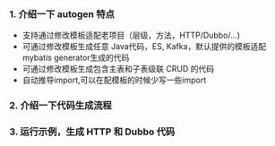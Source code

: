 ### 1. 介绍一下 autogen 特点
- 支持通过修改模板适配老项目（层级，方法，HTTP/Dubbo/...)
- 可通过修改模板生成任意 Java代码，ES, Kafka，默认提供的模板适配 mybatis generator生成的代码
- 可通过修改模板生成包含主表和子表级联 CRUD 的代码
- 自动推导import,可以在配模板的时候少写一些import
### 2. 介绍一下代码生成流程
### 3. 运行示例，生成 HTTP 和 Dubbo 代码